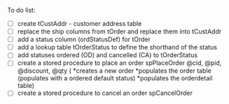 To do list:
- [ ] create tCustAddr - customer address table
- [ ] replace the ship columns from tOrder and replace them into tCustAddr
- [ ] add a status column (ordStatusDef) for tOrder
- [ ] add a lookup table tOrderStatus to define the shorthand of the status
- [ ] add statuses ordered (OD) and cancelled (CA) to tOrderStatus
- [ ] create a stored procedure to place an order spPlaceOrder @cid, @pid, @discount, @qty (
*creates a new order
*populates the order table (populates with a ordered default status)
*populates the orderdetail table)
- [ ] create a stored procedure to cancel an order spCancelOrder
